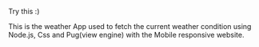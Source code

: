 
Try this :)

This is the weather App used to fetch the current weather condition using Node.js, Css and Pug(view engine) with the Mobile responsive website.
